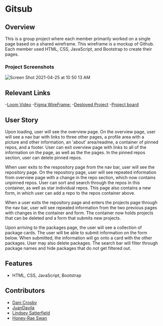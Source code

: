# Gitsub

## Overview
This is a group project where each member primarily worked on a single page based on a shared wireframe. This wireframe is a mockup of Github. Each member used HTML, CSS, JavaScript, and Bootstrap to create their pages.

### Project Screenshots 
![Screen Shot 2021-04-25 at 10 50 13 AM](https://user-images.githubusercontent.com/68397076/116000016-1cc06800-a5b4-11eb-8b63-fa011704c5eb.png)


## Relevant Links
-[Loom Video](https://www.loom.com/share/2dc9ed83baf54384aab5a3a810e252fc)
-[Figma WireFrame:](https://www.figma.com/file/muax2mC6mYZuDM2OynrxXo/GitSubmarine-Team-Project?node-id=0%3A1)
-[Deployed Project](https://gitsubmarine.netlify.app/)
-[Project board](https://github.com/nss-evening-cohort-14/gitsub-e14-1-devs-to-ever-dev/projects/1)


## User Story
Upon loading, user will see the overview page. On the overview page, user will see a nav bar with links to three other pages, a profile area with a picture and other information, an 'about' area/readme, a container of pinned repos, and a footer. User can exit overview page with links to all of the information on the page, as well as the the pages. In the pinned repos section, user can delete pinned repos. 

When user exits to the respository page from the nav bar, user will see the repository page. On the repository page, user will see repeated information from overview page with a change in the repo section, which now contains unpinned repos. User can sort and search through the repos in this container, as well as star individual repos. This page also contains a new form, in which user can add a repo to the repos container above.

When a user exits the repository page and enters the projects page through the nav bar, user will see repeated information from the two previous pages with changes in the container and form. The container now holds projects that can be deleted and a form that submits new projects.

Upon arriving to the packages page, the user will see a collection of package cards. The user will be able to submit information on the form below. When submitted, the information will go onto a card with the other packages. User may also delete packages. The search bar will filter through package names and hide packages that do not get filtered out. 

## Features
- HTML, CSS, JavaScript, Bootstrap

## Contributors
- [Dani Crosby](https://github.com/danicrosby)
- [JuanDavila](https://github.com/JuanDavila1101)
- [Lindsey Satterfield](https://github.com/lindseysatterfield)
- [Honey-Rae Swan](https://github.com/thedigitalmenagerie)

